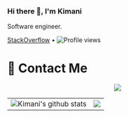 ### Hi there 👋, I'm Kimani

Software engineer.

[StackOverflow](https://stackoverflow.com/users/12130316/kimanihuon) •
![Profile views](https://gpvc.arturio.dev/hkimani)

# 🤝 Contact Me

<p align ="center">

   
  <a href ="https://www.linkedin.com/in/hubert-kimani-49727a125/" role="LinkedIn">
  <img src="https://img.shields.io/badge/-LinkedIN-0A66C2?style=for-the-badge&logo=LinkedIn&logoColor=white"/>
  </a>

</p>

<center>
  <table>
  <tr>
      <td><img align="center" src="https://github-readme-stats.vercel.app/api?username=hkimani&show_icons=true&include_all_commits=true&count_private=true&icon_color=de5085&theme=radical" alt="Kimani's github stats" /></td>
      <td><a href="https://github-readme-stats.vercel.app/api/top-langs/?username=hkimani&layout=compact&langs_count=8&hide=Mako&theme=nightowl&count_private=true&border_radius=15&border_color=#212121">
  <img  src="https://github-readme-stats.vercel.app/api/top-langs/?username=hkimani&layout=compact&langs_count=8&hide=Mako&theme=nightowl&border_radius=15&border_color=#212121" />
</a>
</td>
  </tr>   
</table>
</center>

<!--
**hkimani/hkimani** is a ✨ _special_ ✨ repository because its `README.md` (this file) appears on your GitHub profile.

Here are some ideas to get you started:

- 🔭 I’m currently working on ...
- 🌱 I’m currently learning ...
- 👯 I’m looking to collaborate on ...
- 🤔 I’m looking for help with ...
- 💬 Ask me about ...
- 📫 How to reach me: ...
- 😄 Pronouns: ...
- ⚡ Fun fact: ...
-->
